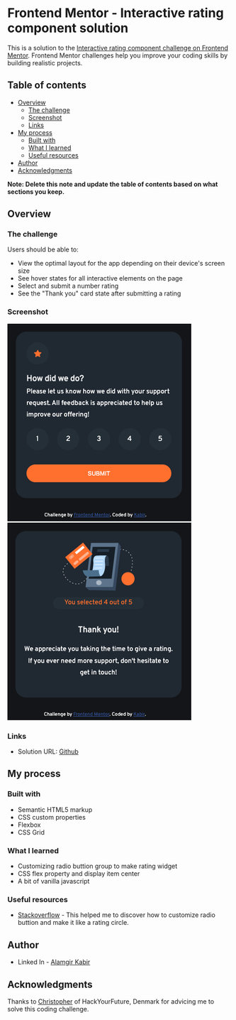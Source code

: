 # Frontend Mentor - Interactive rating component solution

This is a solution to the [Interactive rating component challenge on Frontend Mentor](https://www.frontendmentor.io/challenges/interactive-rating-component-koxpeBUmI). Frontend Mentor challenges help you improve your coding skills by building realistic projects. 

## Table of contents

- [Overview](#overview)
  - [The challenge](#the-challenge)
  - [Screenshot](#screenshot)
  - [Links](#links)
- [My process](#my-process)
  - [Built with](#built-with)
  - [What I learned](#what-i-learned)
  - [Useful resources](#useful-resources)
- [Author](#author)
- [Acknowledgments](#acknowledgments)

**Note: Delete this note and update the table of contents based on what sections you keep.**

## Overview

### The challenge

Users should be able to:

- View the optimal layout for the app depending on their device's screen size
- See hover states for all interactive elements on the page
- Select and submit a number rating
- See the "Thank you" card state after submitting a rating

### Screenshot

![](./images/Screenshot_first.png) ![](./images/Screenshot_second.png)

### Links

- Solution URL: [Github](https://github.com/agkabir/interactive-rating-component)
## My process

### Built with

- Semantic HTML5 markup
- CSS custom properties
- Flexbox
- CSS Grid

### What I learned

- Customizing radio buttion group to make rating widget 
- CSS flex property and display item center
- A bit of vanilla javascript 

### Useful resources

- [Stackoverflow](https://www.stacoverflow.com) - This helped me to discover how to customize radio buttion and make it like a rating circle.

## Author

<!-- - Website - [Add your name here](https://www.linkedin.com/in/mdagkabir/) -->
- Linked In - [Alamgir Kabir](https://www.linkedin.com/in/mdagkabir)
## Acknowledgments

Thanks to [Christopher](https://www.linkedin.com/in/christopher-klueter) of HackYourFuture, Denmark for advicing me to solve this coding challenge.
 

